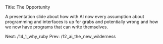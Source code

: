 Title: The Opportunity

A presentation slide about how with AI now every assumption about programming
and interfaces is up for grabs and potentially wrong and how we now have programs that can write themselves.


Next: /14_1_why_ruby
Prev: /12_ai_the_new_wilderness
